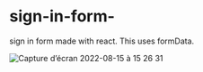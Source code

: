 # sign-in-form-
sign in form made with react.
This uses formData. 

![Capture d’écran 2022-08-15 à 15 26 31](https://user-images.githubusercontent.com/92720413/184644041-b236a18d-c451-41a2-bf6e-d19a0b5ccd96.png)
